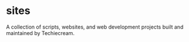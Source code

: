# sites
A collection of scripts, websites, and web development projects built and maintained by Techiecream. 
